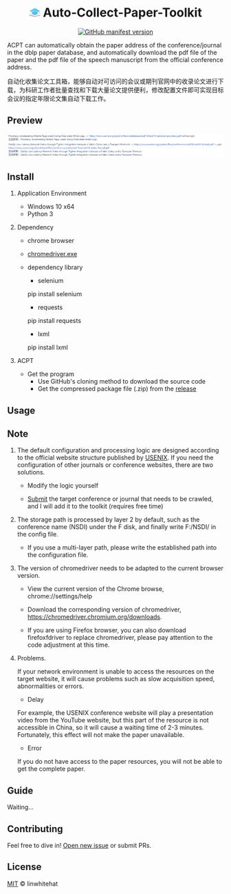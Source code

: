 <h1 align="center"><img src="./icon/32.png" height="21px" alt=""> Auto-Collect-Paper-Toolkit </h1>

<p align="center">
    <a href="https://github.com/linwhitehat/ACPT4dblp">
        <img alt="GitHub manifest version" src="https://img.shields.io/github/v/release/linwhitehat/ACPT4dblp?color=%23EA4AAA&label=Github&logo=github&logoColor=%23EA4AAA">
    </a>
</p>

ACPT can automatically obtain the paper address of the conference/journal in the dblp paper database, and automatically download the pdf file of the paper and the pdf file of the speech manuscript from the official conference address.

自动化收集论文工具箱，能够自动对可访问的会议或期刊官网中的收录论文进行下载，为科研工作者批量查找和下载大量论文提供便利，修改配置文件即可实现目标会议的指定年限论文集自动下载工作。

## Preview

![ACPT result](./img/ACPT.png "ACPT result")

## Install

1. Application Environment

    - Windows 10 x64
    - Python 3
    
2. Dependency

    - chrome browser
    - [chromedriver.exe](https://chromedriver.chromium.org/downloads)
    - dependency library
        - selenium
        
        pip install selenium
        
        - requests
        
        pip install requests
        
        - lxml
        
        pip install lxml
        
3. ACPT

    - Get the program
        - Use GitHub's cloning method to download the source code
        - Get the compressed package file (.zip) from the [release]()

## Usage

## Note

1. The default configuration and processing logic are designed according to the official website structure published by [USENIX](https://www.usenix.org/conferences). If you need the configuration of other journals or conference websites, there are two solutions.

    - Modify the logic yourself

    - [Submit](https://github.com/linwhitehat/ACPT4dblp/issues/new) the target conference or journal that needs to be crawled, and I will add it to the toolkit (requires free time)
    
2. The storage path is processed by layer 2 by default, such as the conference name (NSDI) under the F disk, and finally write F:/NSDI/ in the config file.

    - If you use a multi-layer path, please write the established path into the configuration file.
    
3. The version of chromedriver needs to be adapted to the current browser version.

    - View the current version of the Chrome browse, chrome://settings/help
    
    - Download the corresponding version of chromedriver, https://chromedriver.chromium.org/downloads.
    
    - If you are using Firefox browser, you can also download firefoxfdriver to replace chromedriver, please pay attention to the code adjustment at this time.
    
4. Problems.
     
     If your network environment is unable to access the resources on the target website, it will cause problems such as slow acquisition speed, abnormalities or errors.
     
    - Delay
    
    For example, the USENIX conference website will play a presentation video from the YouTube website, but this part of the resource is not accessible in China, so it will cause a waiting time of 2-3 minutes. Fortunately, this effect will not make the paper unavailable.
    
    - Error
    
    If you do not have access to the paper resources, you will not be able to get the complete paper.

## Guide

Waiting...

## Contributing
Feel free to dive in!
[Open new issue](https://github.com/linwhitehat/ACPT4dblp/issues/new) or submit PRs.

## License
[MIT](LICENSE) © linwhitehat
